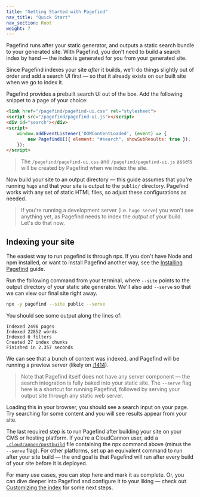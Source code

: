 ```yaml
---
title: "Getting Started with Pagefind"
nav_title: "Quick Start"
nav_section: Root
weight: 7
---
```


Pagefind runs after your static generator, and outputs a static search bundle to your generated site. With Pagefind, you don't need to build a search index by hand — the index is generated for you from your generated site.

Since Pagefind indexes your site _after_ it builds, we'll do things slightly out of order and add a search UI first — so that it already exists on our built site when we go to index it.

Pagefind provides a prebuilt search UI out of the box. Add the following snippet to a page of your choice:

```html
<link href="/pagefind/pagefind-ui.css" rel="stylesheet">
<script src="/pagefind/pagefind-ui.js"></script>
<div id="search"></div>
<script>
    window.addEventListener('DOMContentLoaded', (event) => {
        new PagefindUI({ element: "#search", showSubResults: true });
    });
</script>
```

> The `/pagefind/pagefind-ui.css` and `/pagefind/pagefind-ui.js` assets will be created by Pagefind when we index the site.

Now build your site to an output directory — this guide assumes that you're running `hugo` and that your site is output to the `public/` directory. Pagefind works with any set of static HTML files, so adjust these configurations as needed.

> If you're running a development server (i.e. `hugo serve`) you won't see anything yet, as Pagefind needs to index the _output_ of your build. Let's do that now.

## Indexing your site

The easiest way to run pagefind is through npx. If you don't have Node and npm installed, or want to install Pagefind another way, see the [Installing Pagefind](/docs/installation/) guide.

Run the following command from your terminal, where `--site` points to the output directory of your static site generator. We'll also add `--serve` so that we can view our final site right away.

```bash
npx -y pagefind --site public --serve
```

You should see some output along the lines of:
```
Indexed 2496 pages
Indexed 22852 words
Indexed 0 filters
Created 27 index chunks
Finished in 2.357 seconds
```

We can see that a bunch of content was indexed, and Pagefind will be running a preview server (likely on [:1414](http://localhost:1414)).

> Note that Pagefind itself does not have any server component — the search integration is fully baked into your static site. The `--serve` flag here is a shortcut for running Pagefind, followed by serving your output site through any static web server.

Loading this in your browser, you should see a search input on your page. Try searching for some content and you will see results appear from your site.

The last required step is to run Pagefind after building your site on your CMS or hosting platform. If you're a CloudCannon user, add a [`.cloudcannon/postbuild`](https://cloudcannon.com/documentation/articles/extending-your-build-process-with-hooks/) file containing the npx command above (minus the `--serve` flag). For other platforms, set up an equivalent command to run after your site build — the end goal is that Pagefind will run after every build of your site before it is deployed.

For many use cases, you can stop here and mark it as complete. Or, you can dive deeper into Pagefind and configure it to your liking — check out [Customizing the index](/docs/indexing/) for some next steps.
